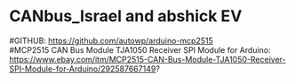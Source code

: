 # CANbus_Israel and abshick EV


#GITHUB: https://github.com/autowp/arduino-mcp2515  
#MCP2515 CAN Bus Module TJA1050 Receiver SPI Module for Arduino: https://www.ebay.com/itm/MCP2515-CAN-Bus-Module-TJA1050-Receiver-SPI-Module-for-Arduino/292587667149?
